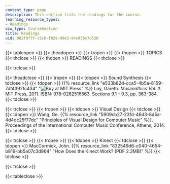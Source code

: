 ```yaml
---
content_type: page
description: This section lists the readings for the course.
learning_resource_types:
- Readings
ocw_type: CourseSection
title: Readings
uid: 082fbf7f-c5cb-f029-99e3-94c036c7d520
---
```


{{< tableopen >}}
{{< theadopen >}}
{{< tropen >}}
{{< thopen >}}
TOPICS
{{< thclose >}}
{{< thopen >}}
READINGS
{{< thclose >}}

{{< trclose >}}

{{< theadclose >}}
{{< tropen >}}
{{< tdopen >}}
Sound Synthesis
{{< tdclose >}}
{{< tdopen >}}
{{% resource_link "e533b82d-cca5-4b5a-8159-7df4392fc434" "![Buy at MIT Press](/images/mp_logo.gif)" %}} Loy, Gareth. _Musimathics Vol. II._ MIT Press, 2011. ISBN: 978-0262516563. Sections 9.1 - 9.3, pp. 363-384.
{{< tdclose >}}

{{< trclose >}}
{{< tropen >}}
{{< tdopen >}}
Visual Design
{{< tdclose >}}
{{< tdopen >}}
Wang, Ge. {{% resource_link "5909cb27-23fd-46d3-8d5a-4d4dc25f77dc" "Principles of Visual Design for Computer Music" %}}. Proceedings of the International Computer Music Conference, Athens, 2014.
{{< tdclose >}}

{{< trclose >}}
{{< tropen >}}
{{< tdopen >}}
Kinect
{{< tdclose >}}
{{< tdopen >}}
MacCormick, John. {{% resource_link "832549d6-c040-4654-b819-bb5a07c3d964" "How Does the Kinect Work? (PDF 2.3MB)" %}}
{{< tdclose >}}

{{< trclose >}}

{{< tableclose >}}